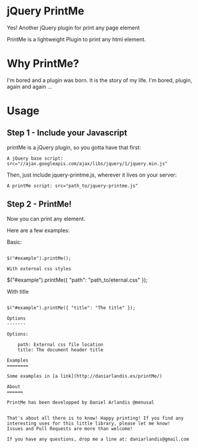 
jQuery PrintMe
==============

Yes! Another jQuery plugin for print any page element

PrintMe is a lightweight Plugin to print any html element.


Why PrintMe?
============

I'm bored and a plugin was born. It is the story of my life. I'm bored, plugin, again and again ...

Usage
=====

Step 1 - Include your Javascript
--------------------------------

printMe is a jQuery plugin, so you gotta have that first:

	A jQuery base script: src="//ajax.googleapis.com/ajax/libs/jquery/1/jquery.min.js"

Then, just include jquery-printme.js, wherever it lives on your server:

	A printMe script: src="path_to/jquery-printme.js"

Step 2 - PrintMe!
-----------------

Now you can print any element.

Here are a few examples:

Basic:
~~~~~~

$("#example").printMe();

With external css styles
~~~~~~~~~~~~~~~~~~~~~~~~

$("#example").printMe({ "path": "path_to/eternal.css" });

With title
~~~~~~~~~~

$("#example").printMe({ "title": "The title" });

Options
-------

Options:

	path: External css file location
	title: The document header title

Examples
========

Some examples in [a link](http://daniarlandis.es/printMe/)

About
======

PrintMe has been developped by Daniel Arlandis @menusal


That's about all there is to know! Happy printing! If you find any 
interesting uses for this little library, please let me know! 
Issues and Pull Requests are more than welcome! 

If you have any questions, drop me a line at: daniarlandis@gmail.com